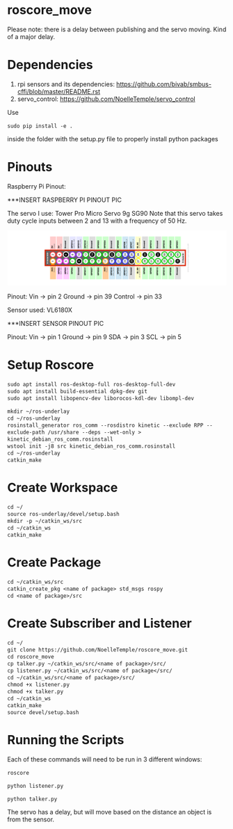 # roscore_move

Please note: there is a delay between publishing and the servo moving.
Kind of a major delay.

# Dependencies
1. rpi sensors and its dependencies: https://github.com/bivab/smbus-cffi/blob/master/README.rst
2. servo_control: https://github.com/NoelleTemple/servo_control

Use
```
sudo pip install -e .
```
inside the folder with the setup.py file to properly install python packages

# Pinouts
Raspberry Pi Pinout:

***INSERT RASPBERRY PI PINOUT PIC

The servo I use: Tower Pro Micro Servo 9g SG90
Note that this servo takes duty cycle inputs between 2 and 13 with a frequency of 50 Hz.  

![Servo Pinout](https://github.com/NoelleTemple/roscore_move/blob/master/Resources/Raspberry-Pi-GPIO-Layout-Model-B-Plus-rotated.png)

Pinout:
Vin -> pin 2
Ground -> pin 39
Control -> pin 33

Sensor used: VL6180X

***INSERT SENSOR PINOUT PIC

Pinout:
Vin -> pin 1
Ground -> pin 9
SDA -> pin 3
SCL -> pin 5

# Setup Roscore

```
sudo apt install ros-desktop-full ros-desktop-full-dev
sudo apt install build-essential dpkg-dev git 
sudo apt install libopencv-dev liborocos-kdl-dev libompl-dev
```

```
mkdir ~/ros-underlay
cd ~/ros-underlay
rosinstall_generator ros_comm --rosdistro kinetic --exclude RPP --exclude-path /usr/share --deps --wet-only > kinetic_debian_ros_comm.rosinstall
wstool init -j8 src kinetic_debian_ros_comm.rosinstall
cd ~/ros-underlay
catkin_make
```

# Create Workspace

```
cd ~/
source ros-underlay/devel/setup.bash
mkdir -p ~/catkin_ws/src
cd ~/catkin_ws
catkin_make
```

# Create Package

```
cd ~/catkin_ws/src
catkin_create_pkg <name of package> std_msgs rospy 
cd <name of package>/src
```
# Create Subscriber and Listener
``` 
cd ~/
git clone https://github.com/NoelleTemple/roscore_move.git
cd roscore_move
cp talker.py ~/catkin_ws/src/<name of package>/src/
cp listener.py ~/catkin_ws/src/<name of package</src/
cd ~/catkin_ws/src/<name of package>/src/
chmod +x listener.py
chmod +x talker.py
cd ~/catkin_ws
catkin_make
source devel/setup.bash
```
# Running the Scripts
Each of these commands will need to be run in 3 different windows:
```
roscore
```

```
python listener.py
```

```
python talker.py
```

The servo has a delay, but will move based on the distance an object is from the sensor.  

